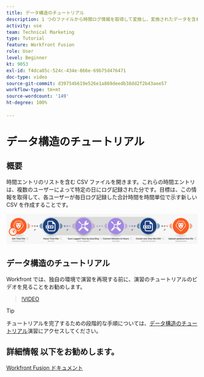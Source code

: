 ```yaml
---
title: データ構造のチュートリアル
description: 1 つのファイルから時間ログ情報を取得して変換し、変換されたデータを含む新しいファイルを  [!DNL Adobe Workfront Fusion] で生成する方法について説明します。
activity: use
team: Technical Marketing
type: Tutorial
feature: Workfront Fusion
role: User
level: Beginner
kt: 9053
exl-id: f4dca85c-524c-434e-866e-69b75d476471
doc-type: video
source-git-commit: d39754b619e526e1a869deedb38dd2f2b43aee57
workflow-type: tm+mt
source-wordcount: '149'
ht-degree: 100%

---
```


# データ構造のチュートリアル

## 概要

時間エントリのリストを含む CSV ファイルを開きます。これらの時間エントリは、複数のユーザーによって特定の日にログ記録された分です。目標は、この情報を取得して、各ユーザーが毎日ログ記録した合計時間を時間単位で示す新しい CSV を作成することです。

![Fusion シナリオの画像](assets/data-structures-and-data-stores-1.png)

## データ構造のチュートリアル

Workfront では、独自の環境で演習を再現する前に、演習のチュートリアルのビデオを見ることをお勧めします。

>[!VIDEO](https://video.tv.adobe.com/v/335294/?quality=12)

>[!TIP]
>
>チュートリアルを完了するための段階的な手順については、[データ構造のチュートリアル](https://experienceleague.adobe.com/docs/workfront-learn/tutorials-workfront/fusion/exercises/data-structures.html?lang=ja)演習にアクセスしてください。


## 詳細情報 以下をお勧めします。

[Workfront Fusion ドキュメント](https://experienceleague.adobe.com/docs/workfront/using/adobe-workfront-fusion/workfront-fusion-2.html?lang=ja)
